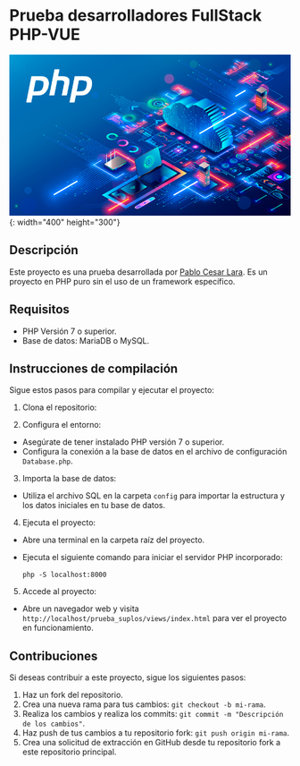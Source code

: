 # Prueba desarrolladores FullStack PHP-VUE

![Prueba desarrolladores FullStack PHP-VUE](./img/php.jpeg){: width="400" height="300"}

## Descripción

Este proyecto es una prueba desarrollada por [Pablo Cesar Lara](https://github.com/pab1987). Es un proyecto en PHP puro sin el uso de un framework específico.

## Requisitos

- PHP Versión 7 o superior.
- Base de datos: MariaDB o MySQL.

## Instrucciones de compilación

Sigue estos pasos para compilar y ejecutar el proyecto:

1. Clona el repositorio:


2. Configura el entorno:

- Asegúrate de tener instalado PHP versión 7 o superior.
- Configura la conexión a la base de datos en el archivo de configuración `Database.php`.

3. Importa la base de datos:

- Utiliza el archivo SQL en la carpeta `config` para importar la estructura y los datos iniciales en tu base de datos.

4. Ejecuta el proyecto:

- Abre una terminal en la carpeta raíz del proyecto.
- Ejecuta el siguiente comando para iniciar el servidor PHP incorporado:

  ```
  php -S localhost:8000
  ```

5. Accede al proyecto:

- Abre un navegador web y visita `http://localhost/prueba_suplos/views/index.html` para ver el proyecto en funcionamiento.

## Contribuciones

Si deseas contribuir a este proyecto, sigue los siguientes pasos:

1. Haz un fork del repositorio.
2. Crea una nueva rama para tus cambios: `git checkout -b mi-rama`.
3. Realiza los cambios y realiza los commits: `git commit -m "Descripción de los cambios"`.
4. Haz push de tus cambios a tu repositorio fork: `git push origin mi-rama`.
5. Crea una solicitud de extracción en GitHub desde tu repositorio fork a este repositorio principal.


